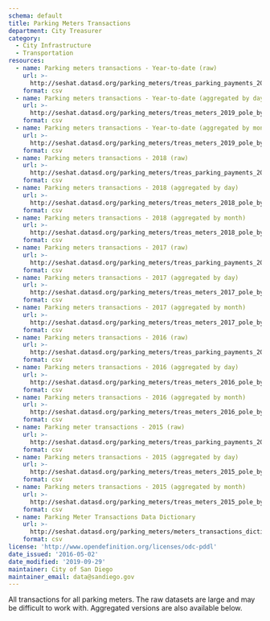 ```yaml
---
schema: default
title: Parking Meters Transactions
department: City Treasurer
category:
  - City Infrastructure
  - Transportation
resources:
  - name: Parking meters transactions - Year-to-date (raw)
    url: >-
      http://seshat.datasd.org/parking_meters/treas_parking_payments_2019_datasd_v1.csv
    format: csv
  - name: Parking meters transactions - Year-to-date (aggregated by day)
    url: >-
      http://seshat.datasd.org/parking_meters/treas_meters_2019_pole_by_mo_day_datasd_v1.csv
    format: csv
  - name: Parking meters transactions - Year-to-date (aggregated by month)
    url: >-
      http://seshat.datasd.org/parking_meters/treas_meters_2019_pole_by_month_datasd_v1.csv
    format: csv
  - name: Parking meters transactions - 2018 (raw)
    url: >-
      http://seshat.datasd.org/parking_meters/treas_parking_payments_2018_datasd_v1.csv
    format: csv
  - name: Parking meters transactions - 2018 (aggregated by day)
    url: >-
      http://seshat.datasd.org/parking_meters/treas_meters_2018_pole_by_mo_day_datasd_v1.csv
    format: csv
  - name: Parking meters transactions - 2018 (aggregated by month)
    url: >-
      http://seshat.datasd.org/parking_meters/treas_meters_2018_pole_by_month_datasd_v1.csv
    format: csv
  - name: Parking meters transactions - 2017 (raw)
    url: >-
      http://seshat.datasd.org/parking_meters/treas_parking_payments_2017_datasd_v1.csv
    format: csv
  - name: Parking meters transactions - 2017 (aggregated by day)
    url: >-
      http://seshat.datasd.org/parking_meters/treas_meters_2017_pole_by_mo_day_datasd_v1.csv
    format: csv
  - name: Parking meters transactions - 2017 (aggregated by month)
    url: >-
      http://seshat.datasd.org/parking_meters/treas_meters_2017_pole_by_month_datasd_v1.csv
    format: csv
  - name: Parking meters transactions - 2016 (raw)
    url: >-
      http://seshat.datasd.org/parking_meters/treas_parking_payments_2016_datasd_v1.csv
    format: csv
  - name: Parking meters transactions - 2016 (aggregated by day)
    url: >-
      http://seshat.datasd.org/parking_meters/treas_meters_2016_pole_by_mo_day_datasd_v1.csv
    format: csv
  - name: Parking meters transactions - 2016 (aggregated by month)
    url: >-
      http://seshat.datasd.org/parking_meters/treas_meters_2016_pole_by_month_datasd_v1.csv
    format: csv
  - name: Parking meter transactions - 2015 (raw)
    url: >-
      http://seshat.datasd.org/parking_meters/treas_parking_payments_2015_datasd_v1.csv
    format: csv
  - name: Parking meters transactions - 2015 (aggregated by day)
    url: >-
      http://seshat.datasd.org/parking_meters/treas_meters_2015_pole_by_mo_day_datasd_v1.csv
    format: csv
  - name: Parking meters transactions - 2015 (aggregated by month)
    url: >-
      http://seshat.datasd.org/parking_meters/treas_meters_2015_pole_by_month_datasd_v1.csv
    format: csv
  - name: Parking Meter Transactions Data Dictionary
    url: >-
      http://seshat.datasd.org/parking_meters/meters_transactions_dictionary_datasd.csv
    format: csv
license: 'http://www.opendefinition.org/licenses/odc-pddl'
date_issued: '2016-05-02'
date_modified: '2019-09-29'
maintainer: City of San Diego
maintainer_email: data@sandiego.gov
---
```

All transactions for all parking meters. The raw datasets are large and
may be difficult to work with. Aggregated versions are also available below.
